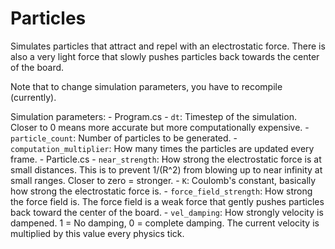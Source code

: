 # Particles
Simulates particles that attract and repel with an electrostatic force. There is also a very light force that slowly pushes particles back towards the center of the board.

Note that to change simulation parameters, you have to recompile (currently).

Simulation parameters:
	- Program.cs
		- `dt`: Timestep of the simulation. Closer to 0 means more accurate but more computationally expensive.
		- `particle_count`: Number of particles to be generated.
		- `computation_multiplier`: How many times the particles are updated every frame.
	- Particle.cs
		- `near_strength`: How strong the electrostatic force is at small distances. This is to prevent 1/(R^2) from blowing up to near infinity at small ranges. Closer to zero = stronger.
		- `K`: Coulomb's constant, basically how strong the electrostatic force is.
		- `force_field_strength`: How strong the force field is. The force field is a weak force that gently pushes particles back toward the center of the board.
		- `vel_damping`: How strongly velocity is dampened. 1 = No damping, 0 = complete damping. The current velocity is multiplied by this value every physics tick.